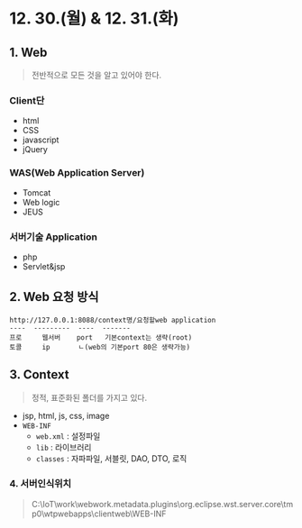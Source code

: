 # 12. 30.(월) & 12. 31.(화)

## 1. Web

> 전반적으로 모든 것을 알고 있어야 한다.

### Client단 

* html
* CSS
* javascript
* jQuery

### WAS(Web Application Server)

* Tomcat
* Web logic
* JEUS

### 서버기술 Application

* php
* Servlet&jsp

## 2. Web 요청 방식

```
http://127.0.0.1:8088/context명/요청할web application
----  ---------  ----  -------
프로     웹서버    port   기본context는 생략(root)
토콜     ip       ㄴ(web의 기본port 80은 생략가능)
```

## 3. Context

> 정적, 표준화된 폴더를 가지고 있다.

* jsp, html, js, css, image
* `WEB-INF`
  * `web.xml` : 설정파일
  * `lib` : 라이브러리
  * `classes` : 자파파일, 서블릿, DAO, DTO, 로직

### 4. 서버인식위치

> C:\IoT\work\webwork\.metadata\.plugins\org.eclipse.wst.server.core\tmp0\wtpwebapps\clientweb\WEB-INF